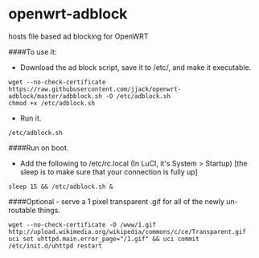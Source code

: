 # openwrt-adblock
hosts file based ad blocking for OpenWRT

####To use it:

* Download the ad block script, save it to /etc/, and make it executable.
```
wget --no-check-certificate https://raw.githubusercontent.com/jjack/openwrt-adblock/master/adbblock.sh -O /etc/adblock.sh
chmod +x /etc/adblock.sh
```

* Run it.
```
/etc/adblock.sh
```

####Run on boot.
* Add the following to /etc/rc.local (In LuCI, it's System > Startup) [the sleep is to make sure that your connection is fully up]
```
sleep 15 && /etc/adblock.sh &
```

####Optional - serve a 1 pixel transparent .gif for all of the newly un-routable things.
```
wget --no-check-certificate -O /www/1.gif http://upload.wikimedia.org/wikipedia/commons/c/ce/Transparent.gif
uci set uhttpd.main.error_page="/1.gif" && uci commit
/etc/init.d/uhttpd restart
```
